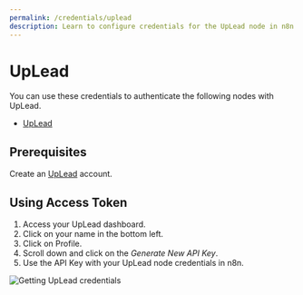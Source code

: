 ```yaml
---
permalink: /credentials/uplead
description: Learn to configure credentials for the UpLead node in n8n
---
```


# UpLead

You can use these credentials to authenticate the following nodes with UpLead.
- [UpLead](../../nodes-library/nodes/UpLead/README.md)

## Prerequisites

Create an [UpLead](https://uplead.com/) account.

## Using Access Token

1. Access your UpLead dashboard.
2. Click on your name in the bottom left.
3. Click on Profile.
4. Scroll down and click on the *Generate New API Key*.
5. Use the API Key with your UpLead node credentials in n8n.

![Getting UpLead credentials](./using-access-token.gif)
